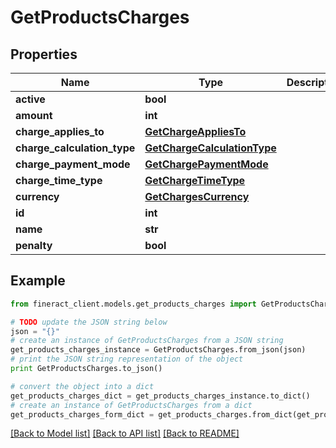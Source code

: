 # GetProductsCharges


## Properties

Name | Type | Description | Notes
------------ | ------------- | ------------- | -------------
**active** | **bool** |  | [optional] 
**amount** | **int** |  | [optional] 
**charge_applies_to** | [**GetChargeAppliesTo**](GetChargeAppliesTo.md) |  | [optional] 
**charge_calculation_type** | [**GetChargeCalculationType**](GetChargeCalculationType.md) |  | [optional] 
**charge_payment_mode** | [**GetChargePaymentMode**](GetChargePaymentMode.md) |  | [optional] 
**charge_time_type** | [**GetChargeTimeType**](GetChargeTimeType.md) |  | [optional] 
**currency** | [**GetChargesCurrency**](GetChargesCurrency.md) |  | [optional] 
**id** | **int** |  | [optional] 
**name** | **str** |  | [optional] 
**penalty** | **bool** |  | [optional] 

## Example

```python
from fineract_client.models.get_products_charges import GetProductsCharges

# TODO update the JSON string below
json = "{}"
# create an instance of GetProductsCharges from a JSON string
get_products_charges_instance = GetProductsCharges.from_json(json)
# print the JSON string representation of the object
print GetProductsCharges.to_json()

# convert the object into a dict
get_products_charges_dict = get_products_charges_instance.to_dict()
# create an instance of GetProductsCharges from a dict
get_products_charges_form_dict = get_products_charges.from_dict(get_products_charges_dict)
```
[[Back to Model list]](../README.md#documentation-for-models) [[Back to API list]](../README.md#documentation-for-api-endpoints) [[Back to README]](../README.md)


